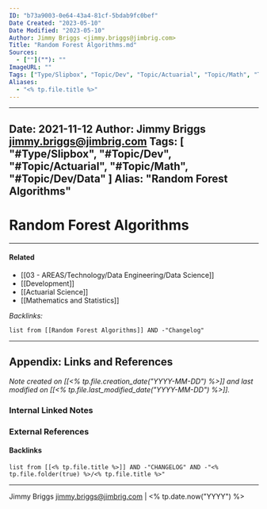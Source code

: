 ```yaml
---
ID: "b73a9003-0e64-43a4-81cf-5bdab9fc0bef"
Date Created: "2023-05-10"
Date Modified: "2023-05-10"
Author: Jimmy Briggs <jimmy.briggs@jimbrig.com>
Title: "Random Forest Algorithms.md"
Sources: 
  - [""](""): ""
ImageURL: ""
Tags: ["Type/Slipbox", "Topic/Dev", "Topic/Actuarial", "Topic/Math", "Topic/Dev/Data"]
Aliases:
  - "<% tp.file.title %>"
---
```


---
Date: 2021-11-12
Author: Jimmy Briggs <jimmy.briggs@jimbrig.com>
Tags:
  [
    "#Type/Slipbox",
    "#Topic/Dev",
    "#Topic/Actuarial",
    "#Topic/Math",
    "#Topic/Dev/Data"
  ]
Alias: "Random Forest Algorithms"
---

# Random Forest Algorithms

***

#### Related

- [[03 - AREAS/Technology/Data Engineering/Data Science]]
- [[Development]]
- [[Actuarial Science]]
- [[Mathematics and Statistics]]

*Backlinks:*

```dataview
list from [[Random Forest Algorithms]] AND -"Changelog"
```

***

## Appendix: Links and References

*Note created on [[<% tp.file.creation_date("YYYY-MM-DD") %>]] and last modified on [[<% tp.file.last_modified_date("YYYY-MM-DD") %>]].*

### Internal Linked Notes

### External References

#### Backlinks

```dataview
list from [[<% tp.file.title %>]] AND -"CHANGELOG" AND -"<% tp.file.folder(true) %>/<% tp.file.title %>"
```


***

Jimmy Briggs <jimmy.briggs@jimbrig.com> | <% tp.date.now("YYYY") %>